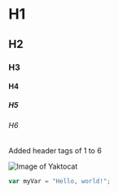 # H1 
## H2
### H3
#### H4
##### H5
###### H6

Added header tags of 1 to 6

![Image of Yaktocat](https://octodex.github.com/images/yaktocat.png)

``` javascript
var myVar = "Hello, world!";
```
